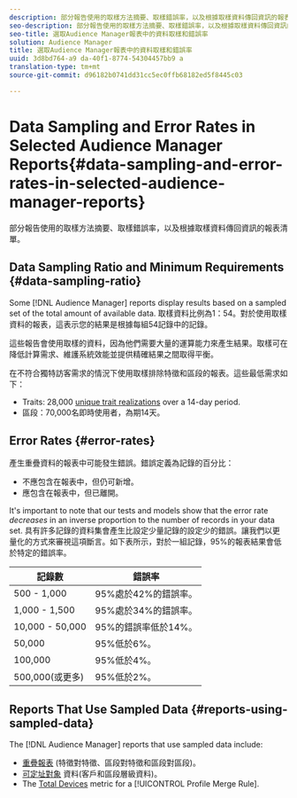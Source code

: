 ```yaml
---
description: 部分報告使用的取樣方法摘要、取樣錯誤率，以及根據取樣資料傳回資訊的報表清單。
seo-description: 部分報告使用的取樣方法摘要、取樣錯誤率，以及根據取樣資料傳回資訊的報表清單。
seo-title: 選取Audience Manager報表中的資料取樣和錯誤率
solution: Audience Manager
title: 選取Audience Manager報表中的資料取樣和錯誤率
uuid: 3d8bd764-a9 da-40f1-8774-54304457bb9 a
translation-type: tm+mt
source-git-commit: d96182b0741dd31cc5ec0ffb68182ed5f8445c03

---
```



# Data Sampling and Error Rates in Selected Audience Manager Reports{#data-sampling-and-error-rates-in-selected-audience-manager-reports}

部分報告使用的取樣方法摘要、取樣錯誤率，以及根據取樣資料傳回資訊的報表清單。

## Data Sampling Ratio and Minimum Requirements {#data-sampling-ratio}

Some [!DNL Audience Manager] reports display results based on a sampled set of the total amount of available data. 取樣資料比例為1：54。對於使用取樣資料的報表，這表示您的結果是根據每組54記錄中的記錄。

這些報告會使用取樣的資料，因為他們需要大量的運算能力來產生結果。取樣可在降低計算需求、維護系統效能並提供精確結果之間取得平衡。

在不符合獨特訪客需求的情況下使用取樣排除特徵和區段的報表。這些最低需求如下：

* Traits: 28,000 [unique trait realizations](/help/using/features/traits/trait-qualification-reference.md#unique-trait-realizations) over a 14-day period.
* 區段：70,000名即時使用者，為期14天。

## Error Rates {#error-rates}

產生重疊資料的報表中可能發生錯誤。錯誤定義為記錄的百分比：

* 不應包含在報表中，但仍可新增。
* 應包含在報表中，但已離開。

It's important to note that our tests and models show that the error rate *decreases* in an inverse proportion to the number of records in your data set. 具有許多記錄的資料集會產生比設定少量記錄的設定少的錯誤。讓我們以更量化的方式來審視這項斷言。如下表所示，對於一組記錄，95%的報表結果會低於特定的錯誤率。

| 記錄數 | 錯誤率 |
|--- |--- |
| 500 - 1,000 | 95%處於42%的錯誤率。 |
| 1,000 - 1,500 | 95%處於34%的錯誤率。 |
| 10,000 - 50,000 | 95%的錯誤率低於14%。 |
| 50,000 | 95%低於6%。 |
| 100,000 | 95%低於4%。 |
| 500,000(或更多) | 95%低於2%。 |

## Reports That Use Sampled Data {#reports-using-sampled-data}

The [!DNL Audience Manager] reports that use sampled data include:

* [重疊報表](../reporting/dynamic-reports/dynamic-reports.md#interactive-and-overlap-reports) (特徵對特徵、區段對特徵和區段對區段)。
* [可定址對象](../features/addressable-audiences.md) 資料(客戶和區段層級資料)。
* The [Total Devices](../features/profile-merge-rules/profile-link-metrics.md#merge-rule-metrics) metric for a [!UICONTROL Profile Merge Rule].
